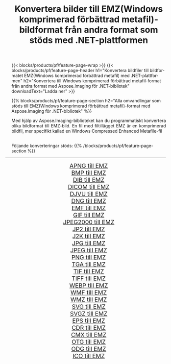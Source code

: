 ﻿---
title: Konvertera bilder till EMZ(Windows komprimerad förbättrad metafil)-bildformat från andra format som stöds med .NET-plattformen 
weight: 3920
url: /sv/net/conversion/to/emz/ 
lang: sv
langdirlevel: 2
locales: zh-hans,ja,it,ru,de,es,fr,nl,id,lt,pl,pt,vi,tr,ko,zh-hant,ar,hi,th,sv,cs,uk,he
description: Med Aspose.Imaging för .NET-bibliotek är det lätt att konvertera till EMZ(Windows komprimerad förbättrad metafil) från andra bildformat som stöds
---

{{< blocks/products/pf/feature-page-wrap >}}
{{< blocks/products/pf/feature-page-header h1="Konvertera bildfiler till bildformatet EMZ(Windows komprimerad förbättrad metafil) med .NET-plattformen" h2="Konvertera till Windows komprimerad förbättrad metafil-format från andra format med Aspose.Imaging för .NET-bibliotek" downloadText="Ladda ner" >}}


{{% blocks/products/pf/feature-page-section  h2="Alla omvandlingar som stöds till EMZ(Windows komprimerad förbättrad metafil)-format med Aspose.Imaging för .NET-bibliotek" %}}
<p align=justify>Med hjälp av Aspose.Imaging-biblioteket kan du programmatiskt konvertera olika bildformat till EMZ-bild. En fil med filtillägget EMZ är en komprimerad bildfil, mer specifikt kallad en Windows Compressed Enhanced Metafile-fil</p>
<br/>
Följande konverteringar stöds:
{{% /blocks/products/pf/feature-page-section %}}
<div class="container-fluid productfamilypage bg-gray">
    <div class="convertypes bg-gray agp-content section">
        <div class="container">
		<hr style="margin-left:-20px;"/>
		<div class="row other-converters" style="gap: 10px;font-size: 19px;text-align:center;">
		    <div class='col-md-2 other-converter remove-lp remove-rp'><a href="/imaging/sv/net/conversion/apng-to-emz/" style="padding:15px;">APNG till EMZ</a></div>
<div class='col-md-2 other-converter remove-lp remove-rp'><a href="/imaging/sv/net/conversion/bmp-to-emz/" style="padding:15px;">BMP till EMZ</a></div>
<div class='col-md-2 other-converter remove-lp remove-rp'><a href="/imaging/sv/net/conversion/dib-to-emz/" style="padding:15px;">DIB till EMZ</a></div>
<div class='col-md-2 other-converter remove-lp remove-rp'><a href="/imaging/sv/net/conversion/dicom-to-emz/" style="padding:15px;">DICOM till EMZ</a></div>
<div class='col-md-2 other-converter remove-lp remove-rp'><a href="/imaging/sv/net/conversion/djvu-to-emz/" style="padding:15px;">DJVU till EMZ</a></div>
<div class='col-md-2 other-converter remove-lp remove-rp'><a href="/imaging/sv/net/conversion/dng-to-emz/" style="padding:15px;">DNG till EMZ</a></div>
<div class='col-md-2 other-converter remove-lp remove-rp'><a href="/imaging/sv/net/conversion/emf-to-emz/" style="padding:15px;">EMF till EMZ</a></div>
<div class='col-md-2 other-converter remove-lp remove-rp'><a href="/imaging/sv/net/conversion/gif-to-emz/" style="padding:15px;">GIF till EMZ</a></div>
<div class='col-md-2 other-converter remove-lp remove-rp'><a href="/imaging/sv/net/conversion/jpeg2000-to-emz/" style="padding:15px;">JPEG2000 till EMZ</a></div>
<div class='col-md-2 other-converter remove-lp remove-rp'><a href="/imaging/sv/net/conversion/jp2-to-emz/" style="padding:15px;">JP2 till EMZ</a></div>
<div class='col-md-2 other-converter remove-lp remove-rp'><a href="/imaging/sv/net/conversion/j2k-to-emz/" style="padding:15px;">J2K till EMZ</a></div>
<div class='col-md-2 other-converter remove-lp remove-rp'><a href="/imaging/sv/net/conversion/jpg-to-emz/" style="padding:15px;">JPG till EMZ</a></div>
<div class='col-md-2 other-converter remove-lp remove-rp'><a href="/imaging/sv/net/conversion/jpeg-to-emz/" style="padding:15px;">JPEG till EMZ</a></div>
<div class='col-md-2 other-converter remove-lp remove-rp'><a href="/imaging/sv/net/conversion/png-to-emz/" style="padding:15px;">PNG till EMZ</a></div>
<div class='col-md-2 other-converter remove-lp remove-rp'><a href="/imaging/sv/net/conversion/tga-to-emz/" style="padding:15px;">TGA till EMZ</a></div>
<div class='col-md-2 other-converter remove-lp remove-rp'><a href="/imaging/sv/net/conversion/tif-to-emz/" style="padding:15px;">TIF till EMZ</a></div>
<div class='col-md-2 other-converter remove-lp remove-rp'><a href="/imaging/sv/net/conversion/tiff-to-emz/" style="padding:15px;">TIFF till EMZ</a></div>
<div class='col-md-2 other-converter remove-lp remove-rp'><a href="/imaging/sv/net/conversion/webp-to-emz/" style="padding:15px;">WEBP till EMZ</a></div>
<div class='col-md-2 other-converter remove-lp remove-rp'><a href="/imaging/sv/net/conversion/wmf-to-emz/" style="padding:15px;">WMF till EMZ</a></div>
<div class='col-md-2 other-converter remove-lp remove-rp'><a href="/imaging/sv/net/conversion/wmz-to-emz/" style="padding:15px;">WMZ till EMZ</a></div>
<div class='col-md-2 other-converter remove-lp remove-rp'><a href="/imaging/sv/net/conversion/svg-to-emz/" style="padding:15px;">SVG till EMZ</a></div>
<div class='col-md-2 other-converter remove-lp remove-rp'><a href="/imaging/sv/net/conversion/svgz-to-emz/" style="padding:15px;">SVGZ till EMZ</a></div>
<div class='col-md-2 other-converter remove-lp remove-rp'><a href="/imaging/sv/net/conversion/eps-to-emz/" style="padding:15px;">EPS till EMZ</a></div>
<div class='col-md-2 other-converter remove-lp remove-rp'><a href="/imaging/sv/net/conversion/cdr-to-emz/" style="padding:15px;">CDR till EMZ</a></div>
<div class='col-md-2 other-converter remove-lp remove-rp'><a href="/imaging/sv/net/conversion/cmx-to-emz/" style="padding:15px;">CMX till EMZ</a></div>
<div class='col-md-2 other-converter remove-lp remove-rp'><a href="/imaging/sv/net/conversion/otg-to-emz/" style="padding:15px;">OTG till EMZ</a></div>
<div class='col-md-2 other-converter remove-lp remove-rp'><a href="/imaging/sv/net/conversion/odg-to-emz/" style="padding:15px;">ODG till EMZ</a></div>
<div class='col-md-2 other-converter remove-lp remove-rp'><a href="/imaging/sv/net/conversion/ico-to-emz/" style="padding:15px;">ICO till EMZ</a></div>
                </div>
        </div>
    </div>
</div>
<br/>

